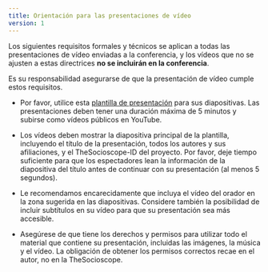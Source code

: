 ```yaml
---
title: Orientación para las presentaciones de vídeo
version: 1
---
```


Los siguientes requisitos formales y técnicos se aplican a todas las presentaciones de vídeo enviadas a la conferencia, y los vídeos que no se ajusten a estas directrices **no se incluirán en la conferencia**.

Es su responsabilidad asegurarse de que la presentación de vídeo cumple estos requisitos.

- Por favor, utilice esta [plantilla de presentación](https://docs.google.com/presentation/d/10kOH2ccz0qEpEHrlZEV_tmIJn2Gef_p9MpewNBcooCQ/edit?usp=sharing) para sus diapositivas. Las presentaciones deben tener una duración máxima de 5 minutos y subirse como vídeos públicos en YouTube.

- Los vídeos deben mostrar la diapositiva principal de la plantilla, incluyendo el título de la presentación, todos los autores y sus afiliaciones, y el TheSocioscope-ID del proyecto. Por favor, deje tiempo suficiente para que los espectadores lean la información de la diapositiva del título antes de continuar con su presentación (al menos 5 segundos).

- Le recomendamos encarecidamente que incluya el vídeo del orador en la zona sugerida en las diapositivas. Considere también la posibilidad de incluir subtítulos en su vídeo para que su presentación sea más accesible.

- Asegúrese de que tiene los derechos y permisos para utilizar todo el material que contiene su presentación, incluidas las imágenes, la música y el vídeo. La obligación de obtener los permisos correctos recae en el autor, no en la TheSocioscope.

<!-- -->
